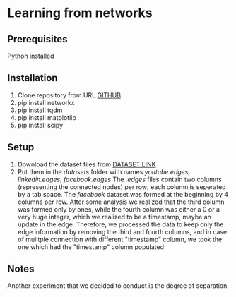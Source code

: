 # Learning from networks
## Prerequisites
Python installed
## Installation
1. Clone repository from URL [GITHUB](https://github.com/OrsolonLudovico/LFN_project)
2. pip install networkx
3. pip install tqdm 
4. pip install matplotlib
5. pip install scipy

## Setup
1. Download the dataset files from [DATASET LINK](https://drive.google.com/drive/folders/1d80utx9j2eaPufLXRG9t5D2kpPsV0fLY?usp=drive_link)
2. Put them in the _datasets_ folder with names _youtube.edges_, _linkedin.edges_, _facebook.edges_
The _.edges_ files contain two columns (representing the connected nodes) per row; each column is seperated by a tab space.
The _facebook_ dataset was formed at the beginning by 4 columns per row. After some analysis we realized that the third column was formed 
only by ones, while the fourth column was either a 0 or a very huge integer, which we realized to be a timestamp, maybe an update in the edge. 
Therefore, we processed the data to keep only the edge information by removing the third and fourth columns, and in case of mulitple connection with different "timestamp" column, we took the one which had the "timestamp" column populated 

## Notes
Another experiment that we decided to conduct is the degree of separation.
